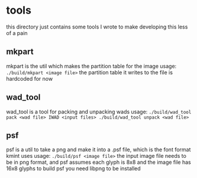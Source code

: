 # tools
this directory just contains some tools I wrote to make developing this less of a pain

## mkpart
mkpart is the util which makes the partition table for the image
usage: `
./build/mkpart <image file>
`
the partition table it writes to the file is hardcoded for now

## wad_tool
wad_tool is a tool for packing and unpacking wads
usage: `
./build/wad_tool pack <wad file> IWAD <input files>
./build/wad_tool unpack <wad file>
`

## psf
psf is a util to take a png and make it into a .psf file, which is the font format kmint uses
usage: `
./build/psf <image file>
`
the input image file needs to be in png format, and psf assumes each glyph is 8x8 and the image file has 16x8 glyphs
to build psf you need libpng to be installed
